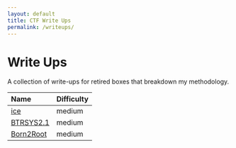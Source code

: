 ```yaml
---
layout: default
title: CTF Write Ups
permalink: /writeups/
---
```


# Write Ups

A collection of write-ups for retired boxes that breakdown my methodology. 

| Name                                            | Difficulty |
|:------------------------------------------------|:-----------|
| [ice](/writeups/2021-5-25-ice.md)               | medium     |
| [BTRSYS2.1](/writeups/2021-10-11-btrsys2.1.md)  | medium     |
| [Born2Root](/writeups/2021-12-24-born2root.md)  | medium     |     
